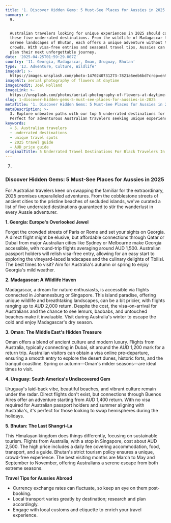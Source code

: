 ```yaml
---
title: '1. Discover Hidden Gems: 5 Must-See Places for Aussies in 2025'
summary: >-
  9. 


  Australian travelers looking for unique experiences in 2025 should consider
  these five underrated destinations. From the wildlife of Madagascar to the
  serene landscapes of Bhutan, each offers a unique adventure without the
  crowds. With visa-free entries and seasonal travel tips, Aussies can easily
  plan their next unforgettable journey.
date: '2025-04-25T01:59:29.007Z'
country: '11. Georgia, Madagascar, Oman, Uruguay, Bhutan'
type: '13. Adventure, Culture, Wildlife'
imageUrl: >-
  https://images.unsplash.com/photo-1470240731273-7821a6eeb6bd?crop=entropy&cs=tinysrgb&fit=max&fm=jpg&ixid=M3w3Mzk5OTB8MHwxfHNlYXJjaHwxfHwxMS4lMjBHZW9yZ2lhJTJDJTIwTWFkYWdhc2NhciUyQyUyME9tYW4lMkMlMjBVcnVndWF5JTJDJTIwQmh1dGFuJTIwMTMuJTIwQWR2ZW50dXJlJTJDJTIwQ3VsdHVyZSUyQyUyMFdpbGRsaWZlJTIwdHJhdmVsJTIwbGFuZHNjYXBlfGVufDB8MHx8fDE3NDU1NDYzNjh8MA&ixlib=rb-4.0.3&q=80&w=1080
imageAlt: aerial photography of flowers at daytime
imageCredit: Joel Holland
imageLink: >-
  https://unsplash.com/photos/aerial-photography-of-flowers-at-daytime-TRhGEGdw-YY
slug: 1-discover-hidden-gems-5-must-see-places-for-aussies-in-2025
metaTitle: '1. Discover Hidden Gems: 5 Must-See Places for Aussies in 2025'
metaDescription: >-
  3. Explore unbeaten paths with our top 5 underrated destinations for 2025.
  Perfect for adventurous Australian travelers seeking unique experiences.
keywords:
  - 5. Australian travelers
  - underrated destinations
  - unique travel spots
  - 2025 travel guide
  - AUD price guide
originalTitle: 5 Underrated Travel Destinations For Black Travelers In 2025 - Travel Noire
---
```

7. 

### Discover Hidden Gems: 5 Must-See Places for Aussies in 2025

For Australian travelers keen on swapping the familiar for the extraordinary, 2025 promises unparalleled adventures. From the cobblestone streets of ancient cities to the pristine beaches of secluded islands, we've curated a list of five underrated destinations guaranteed to stir the wanderlust in every Aussie adventurer. 

**1. Georgia: Europe's Overlooked Jewel**

Forget the crowded streets of Paris or Rome and set your sights on Georgia. A direct flight might be elusive, but affordable connections through Qatar or Dubai from major Australian cities like Sydney or Melbourne make Georgia accessible, with round-trip flights averaging around AUD 1,500. Australian passport holders will relish visa-free entry, allowing for an easy start to exploring the vineyard-laced landscapes and the culinary delights of Tbilisi. The best times to visit? Aim for Australia's autumn or spring to enjoy Georgia's mild weather.

**2. Madagascar: A Wildlife Haven**

Madagascar, a dream for nature enthusiasts, is accessible via flights connected in Johannesburg or Singapore. This island paradise, offering unique wildlife and breathtaking landscapes, can be a bit pricier, with flights ranging up to AUD 2,000 return. Despite the cost, the visa-on-arrival for Australians and the chance to see lemurs, baobabs, and untouched beaches make it invaluable. Visit during Australia's winter to escape the cold and enjoy Madagascar's dry season.

**3. Oman: The Middle East's Hidden Treasure**

Oman offers a blend of ancient culture and modern luxury. Flights from Australia, typically connecting in Dubai, sit around the AUD 1,200 mark for a return trip. Australian visitors can obtain a visa online pre-departure, ensuring a smooth entry to explore the desert dunes, historic forts, and the tranquil coastline. Spring or autumn—Oman's milder seasons—are ideal times to visit.

**4. Uruguay: South America's Undiscovered Gem**

Uruguay's laid-back vibe, beautiful beaches, and vibrant culture remain under the radar. Direct flights don't exist, but connections through Buenos Aires offer an adventure starting from AUD 1,400 return. With no visa required for Australian passport holders and summer aligning with Australia's, it's perfect for those looking to swap hemispheres during the holidays.

**5. Bhutan: The Last Shangri-La**

This Himalayan kingdom does things differently, focusing on sustainable tourism. Flights from Australia, with a stop in Singapore, cost about AUD 2,500. The high price includes a daily fee covering accommodation, food, transport, and a guide. Bhutan's strict tourism policy ensures a unique, crowd-free experience. The best visiting months are March to May and September to November, offering Australians a serene escape from both extreme seasons.

**Travel Tips for Aussies Abroad**

- Currency exchange rates can fluctuate, so keep an eye on them post-booking.
- Local transport varies greatly by destination; research and plan accordingly.
- Engage with local customs and etiquette to enrich your travel experience.
